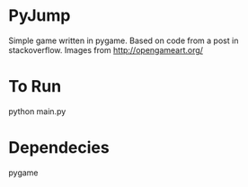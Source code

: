 # PyJump
Simple game written in pygame. Based on code from a post in stackoverflow. Images from http://opengameart.org/

#  To Run
python main.py

# Dependecies
pygame
